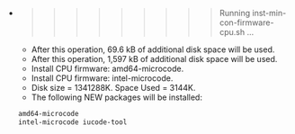 * >>>>>>>>> Running inst-min-con-firmware-cpu.sh ...
  * After this operation, 69.6 kB of additional disk space will be used.
  * After this operation, 1,597 kB of additional disk space will be used.
  * Install CPU firmware: amd64-microcode.
  * Install CPU firmware: intel-microcode.
  * Disk size = 1341288K. Space Used = 3144K.
  * The following NEW packages will be installed:
  ```bash
  amd64-microcode
  intel-microcode iucode-tool
  ```
